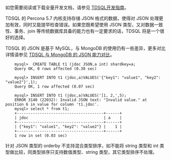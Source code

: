 如您需要阅读或下载全量开发文档，请参见 [TDSQL开发指南](https://intl.cloud.tencent.com/document/product/1042/33352)。

TDSQL 的 Percona 5.7 内核支持存储 JSON 格式的数据，使得对 JSON 处理更加有效，同时又能提早检查错误。如果您既希望使用 JSON 类型，又对数据一致性、事务、join 等传统数据库具备的能力也有一定要求的话，TDSQL 将是一个很好的选择。

TDSQL 的 JSON 是基于 MySQL，与 MongoDB 的使用仍有一些差异，更多对比详情请参见 [TDSQL 与 MongoDB 的 JSON 能力对比](https://intl.cloud.tencent.com/document/product/1042/33357)。
```
	mysql>  CREATE TABLE t1 (jdoc JSON,a int) shardkey=a;
	Query OK, 0 rows affected (0.30 sec)

	mysql> INSERT INTO t1 (jdoc,a)VALUES('{"key1": "value1", "key2": "value2"}',1);
	Query OK, 1 row affected (0.07 sec)

	mysql> INSERT INTO t1 (jdoc,a)VALUES('[1, 2,',5);
	ERROR 3140 (22032): Invalid JSON text: "Invalid value." at position 6 in value for column 't1.jdoc'.
	mysql> select * from t1;
	+--------------------------------------+------+
	| jdoc                                 | a    |
	+--------------------------------------+------+
	| {"key1": "value1", "key2": "value2"} |    1 |
	+--------------------------------------+------+
	1 row in set (0.03 sec)
```

针对 JSON 类型的 orderby 不支持混合类型排序，如不能将 string 类型和 int 类型做比较，同类型排序只支持数值类型、string 类型，其它类型排序不处理。
